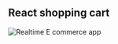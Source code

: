 ## React shopping cart 

![Realtime E commerce app](https://github.com/codersgyan/react-shopping-cart/blob/main/Screenshot%202021-06-06%20at%2013.07.18.png)
